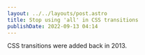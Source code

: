 ```yaml
---
layout: ../../layouts/post.astro
title: Stop using 'all' in CSS transitions
publishDate: 2022-09-13 04:14
---
```


CSS transitions were added back in 2013.
